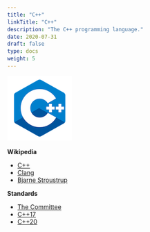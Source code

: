 ```yaml
---
title: "C++"
linkTitle: "C++"
description: "The C++ programming language."
date: 2020-07-31
draft: false
type: docs
weight: 5
---
```


![C+ logo](cpp-logo.png)

**Wikipedia**
* [C++](https://en.wikipedia.org/wiki/C%2B%2B)
* [Clang](https://en.wikipedia.org/wiki/Clang)
* [Bjarne Stroustrup](https://en.wikipedia.org/wiki/Bjarne_Stroustrup)

**Standards**
* [The Committee](https://isocpp.org/std/the-committee)
* [C++17](https://en.wikipedia.org/wiki/C%2B%2B17)
* [C++20](https://en.wikipedia.org/wiki/C%2B%2B20)
